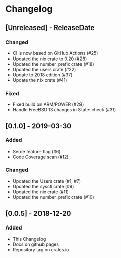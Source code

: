 # Changelog

## [Unreleased] - ReleaseDate
### Changed
- CI is now based on GitHub Actions (#25)
- Updated the nix crate to 0.20 (#28)
- Updated the number_prefix crate (#18)
- Updated the users crate (#22)
- Update to 2018 edition (#37)
- Update the nix crate (#41)

### Fixed
- Fixed build on ARM/POWER (#29)
- Handle FreeBSD 13 changes in State::check (#31)

## [0.1.0] - 2019-03-30
### Added
- Serde feature flag (#6)
- Code Coverage scan (#12)
### Changed
- Updated the Users crate (#1, #7)
- Updated the sysctl crate (#9)
- Updated the nix crate (#11)
- Updated the number_prefix crate (#10)

## [0.0.5] - 2018-12-20
### Added
- This Changelog
- Docs on github pages
- Repository tag on crates.io
